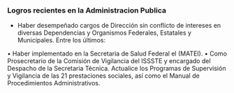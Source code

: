 ### Logros recientes en la Administracion Publica

- Haber desempeñado cargos de Dirección sin conflicto de intereses en diversas Dependencias y Organismos Federales, Estatales y Municipales. Entre los últimos:

•	Haber implementado en la Secretaria  de Salud Federal el (MATEI).
•	Como Prosecretario de la Comisión de Vigilancia del ISSSTE y encargado del Despacho de la Secretaria Técnica. Actualice los Programas de Supervisión y Vigilancia de las 21 prestaciones sociales, así como el Manual de Procedimientos Administrativos.
